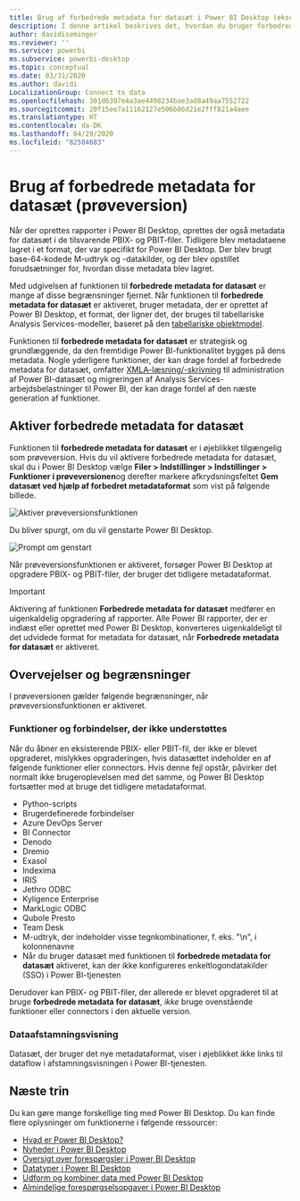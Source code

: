 ```yaml
---
title: Brug af forbedrede metadata for datasæt i Power BI Desktop (eksempelvisning)
description: I denne artikel beskrives det, hvordan du bruger forbedrede metadata for datasæt i Power BI.
author: davidiseminger
ms.reviewer: ''
ms.service: powerbi
ms.subservice: powerbi-desktop
ms.topic: conceptual
ms.date: 03/31/2020
ms.author: davidi
LocalizationGroup: Connect to data
ms.openlocfilehash: 301d6397e4a3ae4498234bae3ad8a49aa7552722
ms.sourcegitcommit: 20f15ee7a11162127e506b86d21e2fff821a4aee
ms.translationtype: HT
ms.contentlocale: da-DK
ms.lasthandoff: 04/29/2020
ms.locfileid: "82584683"
---
```

# <a name="using-enhanced-dataset-metadata-preview"></a>Brug af forbedrede metadata for datasæt (prøveversion)

Når der oprettes rapporter i Power BI Desktop, oprettes der også metadata for datasæt i de tilsvarende PBIX- og PBIT-filer. Tidligere blev metadataene lagret i et format, der var specifikt for Power BI Desktop. Der blev brugt base-64-kodede M-udtryk og -datakilder, og der blev opstillet forudsætninger for, hvordan disse metadata blev lagret.

Med udgivelsen af funktionen til **forbedrede metadata for datasæt** er mange af disse begrænsninger fjernet. Når funktionen til **forbedrede metadata for datasæt** er aktiveret, bruger metadata, der er oprettet af Power BI Desktop, et format, der ligner det, der bruges til tabellariske Analysis Services-modeller, baseret på den [tabellariske objektmodel](https://docs.microsoft.com/bi-reference/tom/introduction-to-the-tabular-object-model-tom-in-analysis-services-amo).


Funktionen til **forbedrede metadata for datasæt** er strategisk og grundlæggende, da den fremtidige Power BI-funktionalitet bygges på dens metadata. Nogle yderligere funktioner, der kan drage fordel af forbedrede metadata for datasæt, omfatter [XMLA-læsning/-skrivning](https://docs.microsoft.com/power-platform-release-plan/2019wave2/business-intelligence/xmla-readwrite) til administration af Power BI-datasæt og migreringen af Analysis Services-arbejdsbelastninger til Power BI, der kan drage fordel af den næste generation af funktioner.



## <a name="enable-enhanced-dataset-metadata"></a>Aktiver forbedrede metadata for datasæt

Funktionen til **forbedrede metadata for datasæt** er i øjeblikket tilgængelig som prøveversion. Hvis du vil aktivere forbedrede metadata for datasæt, skal du i Power BI Desktop vælge **Filer > Indstillinger > Indstillinger > Funktioner i prøveversionen**og derefter markere afkrydsningsfeltet **Gem datasæt ved hjælp af forbedret metadataformat** som vist på følgende billede. 

![Aktiver prøveversionsfunktionen](media/desktop-enhanced-dataset-metadata/enhanced-dataset-metadata-01.png)

Du bliver spurgt, om du vil genstarte Power BI Desktop.

![Prompt om genstart](media/desktop-enhanced-dataset-metadata/enhanced-dataset-metadata-02.png)

Når prøveversionsfunktionen er aktiveret, forsøger Power BI Desktop at opgradere PBIX- og PBIT-filer, der bruger det tidligere metadataformat. 

> [!IMPORTANT]
> Aktivering af funktionen **Forbedrede metadata for datasæt** medfører en uigenkaldelig opgradering af rapporter. Alle Power BI rapporter, der er indlæst eller oprettet med Power BI Desktop, konverteres uigenkaldeligt til det udvidede format for metadata for datasæt, når **Forbedrede metadata for datasæt** er aktiveret.

## <a name="considerations-and-limitations"></a>Overvejelser og begrænsninger

I prøveversionen gælder følgende begrænsninger, når prøveversionsfunktionen er aktiveret.

### <a name="unsupported-features-and-connectors"></a>Funktioner og forbindelser, der ikke understøttes
Når du åbner en eksisterende PBIX- eller PBIT-fil, der ikke er blevet opgraderet, mislykkes opgraderingen, hvis datasættet indeholder en af følgende funktioner eller connectors. Hvis denne fejl opstår, påvirker det normalt ikke brugeroplevelsen med det samme, og Power BI Desktop fortsætter med at bruge det tidligere metadataformat.

* Python-scripts
* Brugerdefinerede forbindelser
* Azure DevOps Server
* BI Connector
* Denodo
* Dremio
* Exasol
* Indexima
* IRIS
* Jethro ODBC
* Kyligence Enterprise
* MarkLogic ODBC
* Qubole Presto
* Team Desk
* M-udtryk, der indeholder visse tegnkombinationer, f. eks. "\\n", i kolonnenavne
* Når du bruger datasæt med funktionen til **forbedrede metadata for datasæt** aktiveret, kan der ikke konfigureres enkeltlogondatakilder (SSO) i Power BI-tjenesten

Derudover kan PBIX- og PBIT-filer, der allerede er blevet opgraderet til at bruge **forbedrede metadata for datasæt**, *ikke* bruge ovenstående funktioner eller connectors i den aktuelle version.

### <a name="lineage-view"></a>Dataafstamningsvisning
Datasæt, der bruger det nye metadataformat, viser i øjeblikket ikke links til dataflow i afstamningsvisningen i Power BI-tjenesten.

## <a name="next-steps"></a>Næste trin

Du kan gøre mange forskellige ting med Power BI Desktop. Du kan finde flere oplysninger om funktionerne i følgende ressourcer:

* [Hvad er Power BI Desktop?](desktop-what-is-desktop.md)
* [Nyheder i Power BI Desktop](desktop-latest-update.md)
* [Oversigt over forespørgsler i Power BI Desktop](desktop-query-overview.md)
* [Datatyper i Power BI Desktop](desktop-data-types.md)
* [Udform og kombiner data med Power BI Desktop](desktop-shape-and-combine-data.md)
* [Almindelige forespørgselsopgaver i Power BI Desktop](desktop-common-query-tasks.md)

